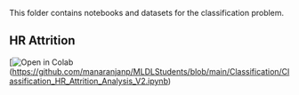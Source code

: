 This folder contains notebooks and datasets for the classification problem.


## HR Attrition

[![Open in Colab](https://colab.research.google.com/assets/colab-badge.svg)(https://github.com/manaranjanp/MLDLStudents/blob/main/Classification/Classification_HR_Attrition_Analysis_V2.ipynb)
